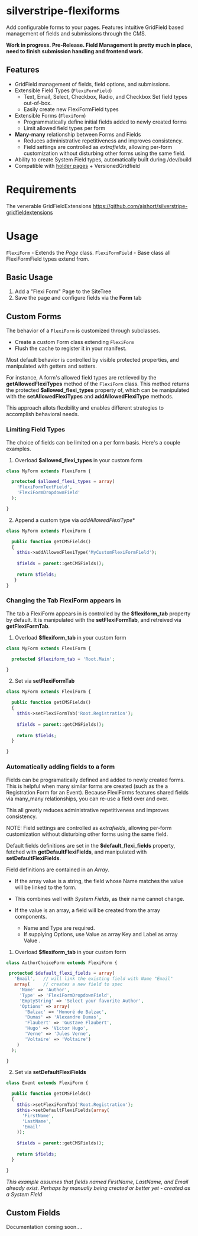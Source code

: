 silverstripe-flexiforms
=======================

Add configurable forms to your pages. Features intuitive GridField based management of fields and submissions through the CMS.

**Work in progress. Pre-Release. Field Management is pretty much in place, need to finish
submission handling and frontend work.**

Features
--------

* GridField management of fields, field options, and submissions.
* Extensible Field Types (`FlexiFormField`)
  * Text, Email, Select, Checkbox, Radio, and Checkbox Set field types out-of-box.
  * Easily create new FlexiFormField types
* Extensible Forms (`FlexiForm`)
  * Programmatically define initial fields added to newly created forms
  * Limit allowed field types per form
* **Many-many** relationship between Forms and Fields
  * Reduces administrative repetitiveness and improves consistency. 
  * Field settings are controlled as _extrafields_, allowing per-form customization without disturbing other forms using the same field.
* Ability to create System Field types, automatically built during /dev/build  
* Compatible with  [holder pages](https://github.com/briceburg/silverstripe-holderpage) + VersionedGridfield
 

Requirements
============

The venerable GridFieldExtensions https://github.com/ajshort/silverstripe-gridfieldextensions

Usage 
=====

`FlexiForm` - Extends the _Page_ class. 
`FlexiFormField` - Base class all FlexiFormField types extend from.

Basic Usage
-----------

1. Add a "Flexi Form" Page to the SiteTree
1. Save the page and configure fields via the __Form__ tab


Custom Forms
------------

The behavior of a `FlexiForm` is customized through subclasses. 

* Create a custom Form class extending `FlexiForm`
* Flush the cache to register it in your manifest.

Most default behavior is controlled by visible protected properties, and 
manipulated with getters and setters.

For instance, A form's allowed field types are retrieved by the 
**getAllowedFlexiTypes** method of the `FlexiForm` class. This method returns 
the protected **$allowed_flexi_types** property of, which can be manipulated 
with the **setAllowedFlexiTypes** and **addAllowedFlexiType** methods.

This approach allots flexibility and enables different strategies to accomplish 
behavioral needs.


### Limiting Field Types

The choice of fields can be limited on a per form basis. Here's a couple examples. 

1. Overload **$allowed_flexi_types** in your custom form

```php
class MyForm extends FlexiForm {

  protected $allowed_flexi_types = array(
    'FlexiFormTextField',
    'FlexiFormDropdownField'
  );

}
```

2. Append a custom type via *addAllowedFlexiType**

```php
class MyForm extends FlexiForm {

  public function getCMSFields()
  {
    $this->addAllowedFlexiType('MyCustomFlexiFormField');
    
    $fields = parent::getCMSFields();
    
    return $fields;
   }
}
```

### Changing the Tab FlexiForm appears in

The tab a FlexiForm appears in is controlled by  the **$flexiform_tab** property 
by default. It is manipulated with the **setFlexiFormTab**, and retreived via
**getFlexiFormTab**.


1. Overload **$flexiform_tab** in your custom form

```php
class MyForm extends FlexiForm {

  protected $flexiform_tab = 'Root.Main';

}
```

2. Set via  **setFlexiFormTab** 

```php
class MyForm extends FlexiForm {

  public function getCMSFields()
  {
    $this->setFlexiFormTab('Root.Registration');
    
    $fields = parent::getCMSFields();
    
    return $fields;
  }

}
```
 
### Automatically adding fields to a form

Fields can be programatically defined and added to newly created forms. This
is helpful when many similar forms are created (such as the a Registration
Form for an Event). Because FlexiForms features shared fields via many_many 
relationships, you can re-use a field over and over.


This all greatly reduces administrative repetitiveness and improves
consistency.


NOTE: Field settings are controlled as _extrafields_, allowing per-form 
customization without disturbing other forms using the same field.


Default fields definitions are set in the **$default_flexi_fields** property,
fetched with **getDefaultFlexiFields**, and manipulated with **setDefaultFlexiFields**.

Field definitions are contained in an _Array_. 

* If the array value is a string, the field whose Name matches the value will
be linked to the form. 
 * This combines well with _System Fields_, as their name cannot change.
 
* If the value is an array, a field will be created from the array components.
  * Name and Type are required. 
  * If supplying Options, use Value as array Key and Label as array Value .
  

1. Overload **$flexiform_tab** in your custom form

```php
class AuthorChoiceForm extends FlexiForm {

 protected $default_flexi_fields = array(
   'Email',   // will link the existing field with Name "Email"
   array(     // creates a new field to spec
     'Name' => 'Author',
     'Type' => 'FlexiFormDropdownField',
     'EmptyString' => 'Select your favorite Author',
     'Options' => array(
       'Balzac' => 'Honoré de Balzac',
       'Dumas' => 'Alexandre Dumas',
       'Flaubert' => 'Gustave Flaubert',
       'Hugo' => 'Victor Hugo',
       'Verne' => 'Jules Verne',
       'Voltaire' => 'Voltaire')
    )
  );

}
```

2. Set via  **setDefaultFlexiFields** 

```php
class Event extends FlexiForm {

  public function getCMSFields()
  {
    $this->setFlexiFormTab('Root.Registration');
    $this->setDefaultFlexiFields(array(
      'FirstName',
      'LastName',
      'Email'
    ));
    
    $fields = parent::getCMSFields();
    
    return $fields;
  }

}
```

_This example assumes that fields named FirstName, LastName, and Email 
already exist. Perhaps by manually being created or better yet - created
as a System Field_

  
Custom Fields
-------------

Documentation coming soon....

  
  
